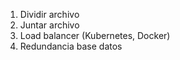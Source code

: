 1. Dividir archivo
2. Juntar archivo
3. Load balancer (Kubernetes, Docker)
4. Redundancia base datos